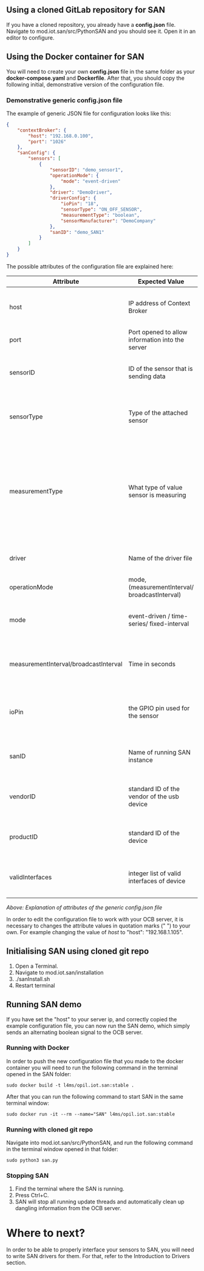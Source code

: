## Using a cloned GitLab repository for SAN

If you have a cloned repository, you already have a **config.json** file. Navigate to mod.iot.san/src/PythonSAN and you should see it. Open it in an editor to configure.

## Using the Docker container for SAN

You will need to create your own **config.json** file in the same folder as your **docker-compose.yaml** and **Dockerfile**.
After that, you should copy the following initial, demonstrative version of the configuration file.

### Demonstrative generic config.json file

The example of generic JSON file for configuration looks like this:
```json
{
    "contextBroker": {
        "host": "192.168.0.100",
        "port": "1026"
    },
    "sanConfig": {
        "sensors": [
            {
                "sensorID": "demo_sensor1",
                "operationMode": {
                    "mode": "event-driven"
                },    
                "driver": "DemoDriver",
                "driverConfig": {
                    "ioPin": "18",
                    "sensorType": "ON_OFF_SENSOR",
                    "measurementType": "boolean",
                    "sensorManufacturer": "DemoCompany"
                },
                "sanID": "demo_SAN1"
            }
        ]
    }
}
```
The possible attributes of the configuration file are explained here:

Attribute | Expected Value | Description 
----------------|-----------------------|-------------------
host | IP address of Context Broker | The address of the server that you are running the Orion Context Broker server on 
port | Port opened to allow information into the server | The port on which the OCB is listening. Defaults to 1026. 
sensorID | ID of the sensor that is sending data | Every sensor is required to have its own ID. The ID is later used to query data from the OCB 
sensorType | Type of the attached sensor | sensorType is required to specify what exactly sensor is, for example IR sensor, RFID sensor, etc.
measurementType | What type of value sensor is measuring | Required to specify what exactly is being measured. For example distance, weight, etc. **For boolean measurements the "measurementType" should be set to "boolean", otherwise SAN will raise a unit conversion error**
driver | Name of the driver file | The driver for the sensor/device that processes the incoming signal.
operationMode | mode, (measurementInterval/ broadcastInterval) | sets up for parsing the details of mode
mode | event-driven / time-series/ fixed-interval | Specifies the mode telling the SAN under which circumstances the data must be submitted
measurementInterval/broadcastInterval | Time in seconds | An attribute which takes time in seconds as its value. Required for fixed-interval and time-series operational modes
ioPin | the GPIO pin used for the sensor | Should be set according to the GPIO pin layout of the used device (used only for GPIO devices)
sanID | Name of running SAN instance | Used as a key further up in the dataflow. Should be the same for all sensors of one SAN instance
vendorID | standard ID of the vendor of the usb device | should be set according to specs of the device **(used only for USB devices)**
productID | standard ID of the device | should be set according to specs of the device **(used only for USB devices)**
validInterfaces | integer list of valid interfaces of device | should be set according to specs of the device **(used only for USB devices)** 


*Above: Explanation of attributes of the generic config.json file*

In order to edit the configuration file to work with your OCB server, it is necessary to changes the attribute values in quotation marks (" ") to your own. For example changing the value of *host* to "host": "192.168.1.105".

## Initialising SAN using cloned git repo

1) Open a Terminal.
2) Navigate to mod.iot.san/installation
3) ./sanInstall.sh
4) Restart terminal

## Running SAN demo

If you have set the "host" to your server ip, and correctly copied the example configuration file, you can now run the SAN demo, which simply sends an alternating boolean signal to the OCB server.

### Running with Docker

In order to push the new configuration file that you made to the docker container you will need to run the following command in the terminal opened in the SAN folder:

`sudo docker build -t l4ms/opil.iot.san:stable .`

After that you can run the following command to start SAN in the same terminal window:

`sudo docker run -it --rm --name="SAN" l4ms/opil.iot.san:stable`

### Running with cloned git repo

Navigate into mod.iot.san/src/PythonSAN, and run the following command in the terminal window opened in that folder:

`sudo python3 san.py`

### Stopping SAN
1) Find the terminal where the SAN is running.
2) Press Ctrl+C.
3) SAN will stop all running update threads and automatically clean up dangling information from the OCB server.

# Where to next?

In order to be able to properly interface your sensors to SAN, you will need to write SAN drivers for them. For that, refer to the Introduction to Drivers section.
